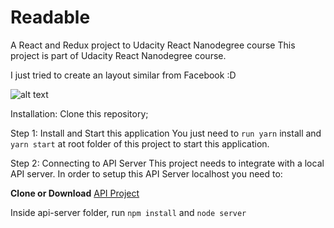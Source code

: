 # Readable


A React and Redux project to Udacity React Nanodegree course
This project is part of Udacity React Nanodegree course.

I just tried to create an layout similar from Facebook :D

![alt text](blob:https://imgur.com/6490bc8a-dddb-45b4-a7cd-daaefe6703e1)


Installation:
Clone this repository;

Step 1: Install and Start this application
You just need to `run yarn` install and `yarn start` at root folder of this project to start this application.

Step 2: Connecting to API Server
This project needs to integrate with a local API server. In order to setup this API Server localhost you need to:

**Clone or Download** [API Project](https://github.com/udacity/reactnd-project-readable-starter)

Inside api-server folder, run `npm install` and `node server`
